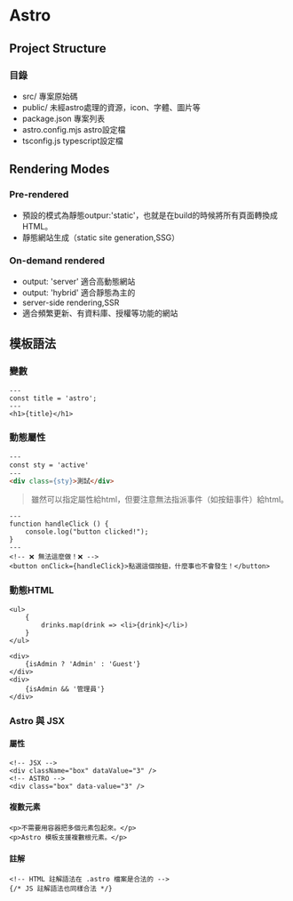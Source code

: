 # Astro
## Project Structure
### 目錄
- src/ 專案原始碼
- public/ 未經astro處理的資源，icon、字體、圖片等
- package.json 專案列表
- astro.config.mjs astro設定檔
- tsconfig.js typescript設定檔

## Rendering Modes
### Pre-rendered
- 預設的模式為靜態outpur:'static'，也就是在build的時候將所有頁面轉換成HTML。
- 靜態網站生成（static site generation,SSG）
### On-demand rendered
- output: 'server' 適合高動態網站
- output: 'hybrid' 適合靜態為主的
- server-side rendering,SSR
- 適合頻繁更新、有資料庫、授權等功能的網站
## 模板語法
### 變數
```astro
---
const title = 'astro';
---
<h1>{title}</h1>
```
### 動態屬性
```html
---
const sty = 'active'
---
<div class={sty}>測試</div>
```
> 雖然可以指定屬性給html，但要注意無法指派事件（如按鈕事件）給html。
```astro
---
function handleClick () {
    console.log("button clicked!");
}
---
<!-- ❌ 無法這麼做！❌ -->
<button onClick={handleClick}>點選這個按鈕，什麼事也不會發生！</button>
```
### 動態HTML
```astro
<ul>
    {
        drinks.map(drink => <li>{drink}</li>)
    }
</ul>

<div>
    {isAdmin ? 'Admin' : 'Guest'}
</div>
<div>
    {isAdmin && '管理員'}
</div>
```
<!-- ### Fragment -->
<!-- ### 動態標籤 -->
### Astro 與 JSX
#### 屬性
```astro
<!-- JSX -->
<div className="box" dataValue="3" />
<!-- ASTRO -->
<div class="box" data-value="3" />
```
#### 複數元素
```astro
<p>不需要用容器把多個元素包起來。</p>
<p>Astro 模板支援複數根元素。</p>
```
#### 註解
```astro
<!-- HTML 註解語法在 .astro 檔案是合法的 -->
{/* JS 註解語法也同樣合法 */}
```
